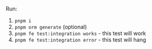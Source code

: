 Run:

1. `pnpm i`
1. `pnpm orm generate` (optional)
2. `pnpm fe test:integration works` - this test will work
3. `pnpm fe test:integration error` - this test will hang

